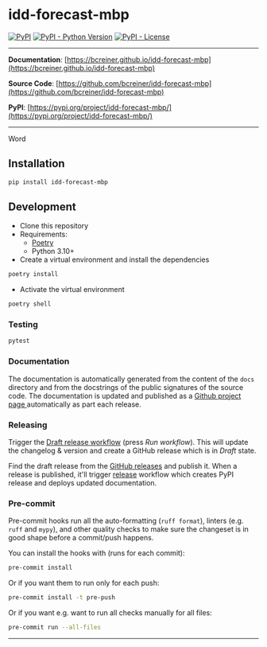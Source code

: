 # idd-forecast-mbp

[![PyPI](https://img.shields.io/pypi/v/idd-forecast-mbp?style=flat-square)](https://pypi.python.org/pypi/idd-forecast-mbp/)
[![PyPI - Python Version](https://img.shields.io/pypi/pyversions/idd-forecast-mbp?style=flat-square)](https://pypi.python.org/pypi/idd-forecast-mbp/)
[![PyPI - License](https://img.shields.io/pypi/l/idd-forecast-mbp?style=flat-square)](https://pypi.python.org/pypi/idd-forecast-mbp/)

---

**Documentation**: [https://bcreiner.github.io/idd-forecast-mbp](https://bcreiner.github.io/idd-forecast-mbp)

**Source Code**: [https://github.com/bcreiner/idd-forecast-mbp](https://github.com/bcreiner/idd-forecast-mbp)

**PyPI**: [https://pypi.org/project/idd-forecast-mbp/](https://pypi.org/project/idd-forecast-mbp/)

---

Word

## Installation

```sh
pip install idd-forecast-mbp
```

## Development

* Clone this repository
* Requirements:
  * [Poetry](https://python-poetry.org/)
  * Python 3.10+
* Create a virtual environment and install the dependencies

```sh
poetry install
```

* Activate the virtual environment

```sh
poetry shell
```

### Testing

```sh
pytest
```

### Documentation

The documentation is automatically generated from the content of the `docs` directory and from the docstrings
 of the public signatures of the source code. The documentation is updated and published as a [Github project page
 ](https://pages.github.com/) automatically as part each release.

### Releasing

Trigger the [Draft release workflow](https://github.com/bcreiner/idd-forecast-mbp/actions/workflows/draft_release.yml)
(press _Run workflow_). This will update the changelog & version and create a GitHub release which is in _Draft_ state.

Find the draft release from the
[GitHub releases](https://github.com/bcreiner/idd-forecast-mbp/releases) and publish it. When
 a release is published, it'll trigger [release](https://github.com/bcreiner/idd-forecast-mbp/blob/master/.github/workflows/release.yml) workflow which creates PyPI
 release and deploys updated documentation.

### Pre-commit

Pre-commit hooks run all the auto-formatting (`ruff format`), linters (e.g. `ruff` and `mypy`), and other quality
 checks to make sure the changeset is in good shape before a commit/push happens.

You can install the hooks with (runs for each commit):

```sh
pre-commit install
```

Or if you want them to run only for each push:

```sh
pre-commit install -t pre-push
```

Or if you want e.g. want to run all checks manually for all files:

```sh
pre-commit run --all-files
```

---
